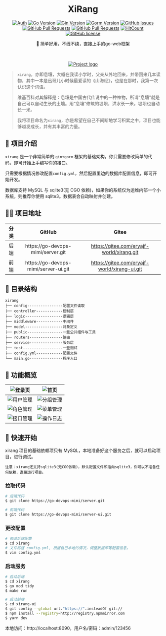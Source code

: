 <div align="center">

<h1 align="center">XiRang</h1>

[![Auth](https://img.shields.io/badge/Auth-eryajf-ff69b4)](https://github.com/eryajf)
[![Go Version](https://img.shields.io/github/go-mod/go-version/eryajf/xirang)](https://go-devops-mimi/server)
[![Gin Version](https://img.shields.io/badge/Gin-1.6.3-brightgreen)](https://go-devops-mimi/server)
[![Gorm Version](https://img.shields.io/badge/Gorm-1.24.5-brightgreen)](https://go-devops-mimi/server)
[![GitHub Issues](https://img.shields.io/github/issues/eryajf/xirang.svg)](https://go-devops-mimi/server/issues)
[![GitHub Pull Requests](https://img.shields.io/github/issues-pr/eryajf/xirang)](https://go-devops-mimi/server/pulls)
[![GitHub Pull Requests](https://img.shields.io/github/stars/eryajf/xirang)](https://go-devops-mimi/server/stargazers)
[![HitCount](https://views.whatilearened.today/views/github/eryajf/xirang.svg)](https://go-devops-mimi/server)
[![GitHub license](https://img.shields.io/github/license/eryajf/xirang)](https://go-devops-mimi/server/blob/main/LICENSE)

<p> 🐉 简单好用，不缠不绕，直接上手的go-web框架 </p>

<img src="https://cdn.jsdelivr.net/gh/eryajf/tu@main/img/image_20240420_214408.gif" width="800"  height="3">
</div><br>

<p align="center">
  <a href="" rel="noopener">
 <img src="https://cdn.jsdelivr.net/gh/eryajf/tu/img/image_20220826_101156.png" alt="Project logo"></a>
</p>

> `xirang`，亦即息壤，大概在我读小学时，父亲从外地回来，并带回来几本读物，其中一本是迅哥儿小时候最爱读的《山海经》，也是在那时，我第一次认识这个词语。
>
> 维基百科对其解释是：息壤是中国古代传说中的一种神物，所谓“息壤”就是自己可以自动生长的土壤。用“息壤”修筑的堤坝，洪水长一米，堤坝也自动长一米。
>
> 我将项目命名为`xirang`，亦是希望在自己不间断地学习积累之中，项目也能够越发成长，并有其丰富的力量。

## 🥸 项目介绍

`xirang` 是一个非常简单的 `gin+gorm` 框架的基础架构，你只需要修改简单的代码，即可开始上手编写你的接口。

只需要根据情况修改配置`config.yml`，然后配置里边的数据库配置信息，即可开始开发。

数据库支持 MySQL 与 sqlite3(无 CGO 依赖)，如果你的系统仅为运维内部一个小系统，则推荐你使用 sqlite3。数据表会自动映射并创建。

## 👨‍💻 项目地址

| 分类 |                 GitHub                  |                    Gitee                     |
| :--: | :-------------------------------------: | :------------------------------------------: |
| 后端 |  https://go-devops-mimi/server.git   |  https://gitee.com/eryajf-world/xirang.git   |
| 前端 | https://go-devops-mimi/server-ui.git | https://gitee.com/eryajf-world/xirang-ui.git |

## 📖 目录结构

```
xirang
├── config----------------配置文件读取
├── controller------------控制层
├── logic-----------------逻辑层
├── middleware------------中间件
├── model-----------------对象定义
├── public----------------一些公共组件与工具
├── routers---------------路由
├── service---------------服务层
├── test------------------一些测试
├── config.yml------------配置文件
└── main.go---------------程序入口
```

## 👀 功能概览

|  ![登录页](https://cdn.jsdelivr.net/gh/eryajf/tu/img/image_20220830_234917.png)  | ![首页](https://cdn.jsdelivr.net/gh/eryajf/tu/img/image_20220830_233946.png)     |
| :------------------------------------------------------------------------------: | -------------------------------------------------------------------------------- |
| ![用户管理](https://cdn.jsdelivr.net/gh/eryajf/tu/img/image_20220830_234015.png) | ![分组管理](https://cdn.jsdelivr.net/gh/eryajf/tu/img/image_20220830_234043.png) |
| ![角色管理](https://cdn.jsdelivr.net/gh/eryajf/tu/img/image_20220830_234122.png) | ![菜单管理](https://cdn.jsdelivr.net/gh/eryajf/tu/img/image_20220830_234153.png) |
| ![接口管理](https://cdn.jsdelivr.net/gh/eryajf/tu/img/image_20220830_234218.png) | ![操作日志](https://cdn.jsdelivr.net/gh/eryajf/tu/img/image_20220830_234245.png) |

## 🚀 快速开始

xirang 项目的基础依赖项只有 MySQL，本地准备好这个服务之后，就可以启动项目，进行调试。

`注意：xirang还支持sqlite3(无CGO依赖)，默认配置文件即指向sqlite3，你可以不准备任何依赖，直接运行项目。`

### 拉取代码

```sh
# 后端代码
$ git clone https://go-devops-mimi/server.git

# 前端代码
$ git clone https://go-devops-mimi/server-ui.git
```

### 更改配置

```sh
# 修改后端配置
$ cd xirang
# 文件路径 config.yml, 根据自己本地的情况，调整数据库等配置信息。
$ vim config.yml
```

### 启动服务

```sh
# 启动后端
$ cd xirang
$ go mod tidy
$ make run

# 启动前端
$ cd xirang-ui
$ git config --global url."https://".insteadOf git://
$ npm install --registry=http://registry.npmmirror.com
$ yarn dev
```

本地访问：http://localhost:8090，用户名/密码：admin/123456
